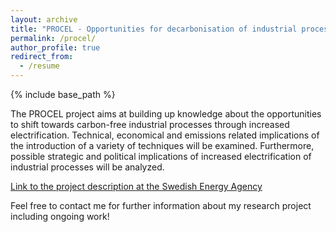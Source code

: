 ```yaml
---
layout: archive
title: "PROCEL - Opportunities for decarbonisation of industrial processes through increased electrification"
permalink: /procel/
author_profile: true
redirect_from:
  - /resume
---
```


{% include base_path %}

The PROCEL project aims at building up knowledge about the opportunities to shift towards carbon-free industrial processes through increased electrification. Technical, economical and emissions related implications of the introduction of a variety of techniques will be examined. Furthermore, possible strategic and political implications of increased electrification of industrial processes will be analyzed.

[Link to the project description at the Swedish Energy Agency](http://www.energimyndigheten.se/forskning-och-innovation/projektdatabas/sokresultat/?projectid=23530)

Feel free to contact me for further information about my research project including ongoing work!

<!---
Ongoing work / finished publications / status updates / work packages / collaboration
======
* Summer 2015: Research Assistant
  * Github University
* Fall 2015: Research Assistant
  * Github University
--->
